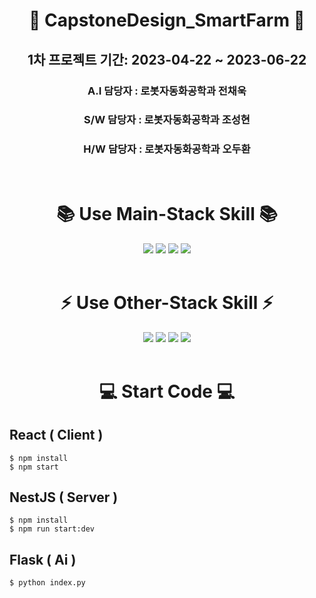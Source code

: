 # <div align="center"> 🌈 CapstoneDesign_SmartFarm 🌈 </div>
<h2 align="center">1차 프로젝트 기간: 2023-04-22 ~ 2023-06-22</h2>
<h3 align="center">A.I 담당자 : 로봇자동화공학과 전채욱</h3>
<h3 align="center">S/W 담당자 : 로봇자동화공학과 조성현</h3>
<h3 align="center">H/W 담당자 : 로봇자동화공학과 오두환</h3>
<br />

# <div align="center"> 📚 Use Main-Stack Skill 📚 </div>
<div align="center"> <img src="https://img.shields.io/badge/React-29B2FE?style=flat-square&logo=React&logoColor=white"/> <img src="https://img.shields.io/badge/NestJS-E0234E?style=flat-square&logo=NestJS&logoColor=white"/> <img src="https://img.shields.io/badge/Flask-2B2B2B?style=flat-square&logo=flask&logoColor=white"/> <img src="https://img.shields.io/badge/MongoDB-47A248?style=flat-square&logo=MongoDB&logoColor=white"/> </div> 

<br />

# <div align="center">⚡ Use Other-Stack Skill ⚡</div>
<div align="center"> <img src="https://img.shields.io/badge/Raspberry Pi-A22846?style=flat-square&logo=raspberrypi&logoColor=white"/> <img src="https://img.shields.io/badge/Google Cloud-4285F4?style=flat-square&logo=googlecloud&logoColor=white"/> <img src="https://img.shields.io/badge/OpenCV-5C3EE8?style=flat-square&logo=opencv&logoColor=white"/> <img src="https://img.shields.io/badge/Socket.io-000000?style=flat-square&logo=socketdotio&logoColor=white"/> </div> 

<br />

# <div align="center">💻 Start Code 💻</div>
## React ( Client )
```
$ npm install
$ npm start
```
## NestJS ( Server )
```
$ npm install
$ npm run start:dev
```
## Flask ( Ai )
```
$ python index.py
```

